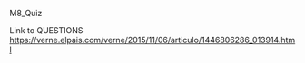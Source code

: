 M8_Quiz

Link to QUESTIONS
https://verne.elpais.com/verne/2015/11/06/articulo/1446806286_013914.html
